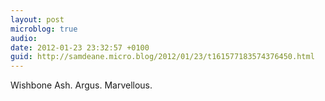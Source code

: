 ```yaml
---
layout: post
microblog: true
audio: 
date: 2012-01-23 23:32:57 +0100
guid: http://samdeane.micro.blog/2012/01/23/t161577183574376450.html
---
```

Wishbone Ash. Argus. Marvellous.
